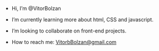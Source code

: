 - Hi, I’m @VitorBolzan

- I’m currently learning more about html, CSS and javascript.
- I’m looking to collaborate on front-end projects.
- How to reach me: VitorbBolzan@gmail.com

<!---
VitorBolzan/VitorBolzan is a ✨ special ✨ repository because its `README.md` (this file) appears on your GitHub profile.
You can click the Preview link to take a look at your changes.
--->
